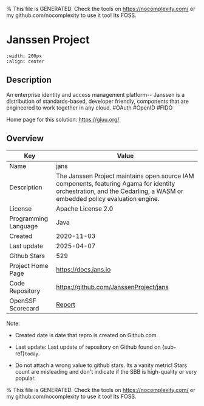 
% This file is GENERATED. Check the tools on https://nocomplexity.com/ or my github.com/nocomplexity to use it too! Its FOSS. 

# Janssen Project


```{image} https://github.com/JanssenProject/jans/raw/main/docs/assets/logo/janssen_project_transparent_630px_182px.png 
:width: 200px 
:align: center 
```

## Description 

An enterprise identity and access management platform-- Janssen is a distribution of standards-based, developer friendly, components that are engineered to work together in any cloud. #OAuth #OpenID #FIDO 

Home page for this solution: https://gluu.org/ 

## Overview 

| Key | Value |
| --- | --- |
| Name | jans |
| Description | The Janssen Project maintains open source IAM components, featuring Agama for identity orchestration, and the Cedarling, a WASM or embedded policy evaluation engine. |
| License | Apache License 2.0 |
| Programming Language | Java |
| Created | 2020-11-03 |
| Last update | 2025-04-07 |
| Github Stars | 529 |
| Project Home Page | https://docs.jans.io |
| Code Repository | https://github.com/JanssenProject/jans |
| OpenSSF Scorecard | [Report](https://securityscorecards.dev/viewer/?uri=github.com/JanssenProject/jans) |

Note:
 - Created date is date that repro is created on Github.com. 

- Last update: Last update of repository on Github found on {sub-ref}`today`. 

- Do not attach a wrong value to github stars. Its a vanity metric! Stars count are misleading and 
don't indicate if the SBB is high-quality or very popular.

% This file is GENERATED. Check the tools on https://nocomplexity.com/ or my github.com/nocomplexity to use it too! Its FOSS. 

